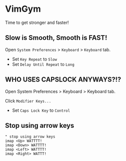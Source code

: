 # VimGym

Time to get stronger and faster!

## Slow is Smooth, Smooth is FAST!

Open `System Preferences` > `Keyboard` > `Keyboard` tab.

+ Set `Key Repeat` to `Slow`
+ Set `Delay Until Repeat` to `Long`

## WHO USES CAPSLOCK ANYWAYS?!?

Open System Preferences > Keyboard > Keyboard tab.

Click `Modifier Keys...`

+ Set `Caps Lock Key` to `Control`

## Stop using arrow keys

```vim
" stop using arrow keys
imap <Up> WATTTT!
imap <Down> WATTTT!
imap <Left> WATTTT!
imap <Right> WATTT!
```

